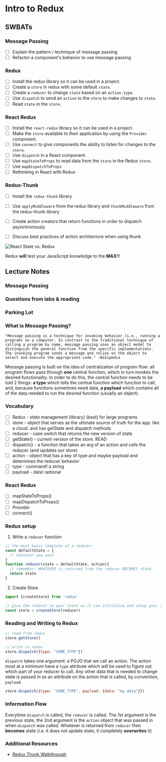 Intro to Redux
==============

## SWBATs

### Message Passing
- [ ] Explain the pattern / technique of message passing
- [ ] Refactor a component's behavior to use message passing 

### Redux
- [ ] Install the redux library so it can be used in a project.
- [ ] Create a `store` in redux with some default `state`.
- [ ] Create a `reducer` to change `state` based on an `action.type`.
- [ ] Use `dispatch` to send an `action` to the `store` to make changes to `state`.
- [ ] Read `state` in the `store`.

### React Redux
- [ ] Install the `react-redux` library so it can be used in a project.
- [ ] Make the `store` available to their application by using the `Provider` component.
- [ ] Use `connect` to give components the ability to listen for changes to the `store`.
- [ ] Use `dispatch` in a React component.
- [ ] Use `mapStateToProps` to read data from the `state` in the Redux `store`.
- [ ] Use `mapDispatchToProps`
- [ ] Rethinking in React with Redux

### Redux-Thunk
- [ ] Install the `redux-thunk` library
- [ ] Use `applyMiddleware` from the redux library and `thunkMiddleware` from the redux-thunk library
- [ ] Create action creators that return functions in order to dispatch asynchronously
- [ ] Discuss best practices of action architecture when using thunk


![React State vs. Redux][visual]

[visual]: https://css-tricks.com/wp-content/uploads/2016/03/redux-article-3-03.svg

Redux **will** test your JavaScript knowledge to the **MAX**!!!


## Lecture Notes


### Message Passing



### Questions from labs & reading


### Parking Lot 




### What is Message Passing?
```
"Message passing is a technique for invoking behavior (i.e., running a program) on a computer. In contrast to the traditional technique of calling a program by name, message passing uses an object model to distinguish the general function from the specific implementations. The invoking program sends a message and relies on the object to select and execute the appropriate code." -Wikipedia
```

Message passing is built on the idea of centralization of program flow: all program flows pass through **one** central function, which in turn invokes the desired functionality. In order to do this, the central function needs to be told 2 things: **a type** which tells the central function which function to call, and, because functions sometimes need data, **a payload** which contains all of the data needed to run the desired function (usually an object).

### Vocabulary
- [ ] Redux - state management (library) (best) for large programs
- [ ] store - object that serves as the ultimate source of truth for the app. like a cloud. and has getState and dispatch methods 
- [ ] reducer - case switch that returns the new version of state 
- [ ] getState() - current version of the store. READ
- [ ] dispatch() - a function that takes an arg of an action and calls the reducer (and updates our store)
- [ ] action - object that has a key of type and maybe payload and determines the reducer behavior
- [ ] type - command! a string
- [ ] payload - data! optional

### React Redux
- [ ] mapStateToProps()
- [ ] mapDispatchToProps()
- [ ] Provider
- [ ] connect()

### Redux setup

1. Write a `reducer` function
```js
// the most basic template of a reducer:
const defaultState = {
  // whatever you want
}
function reducer(state = defaultState, action){
  // remember: WHATEVER is returned from the reducer BECOMES state
  return state
}
```

2. Create Store
```js
import {createStore} from 'redux'

// give the reducer to your store so it can initialize and setup your state
const store = createStore(reducer)
```

### Reading and Writing to Redux
```js
// read from redux
store.getStore()

// write to redux
store.dispatch({type: "SOME_TYPE"})
```

`dispatch` takes one argument: a POJO that we call an action. The action must at a minimum have a `type` attribute which will be used to figure out which part of your reducer to call. Any other data that is needed to change state is passed in as an attribute on the action that is called, by convention, `payload`.

```js
store.dispatch({type: "SOME_TYPE", payload: {data: "my data"}})
```


### Information Flow

Everytime `dispatch` is called, the `reducer` is called. The 1st argument is the previous state, the 2nd argument is the `action` object that was passed in when `dispatch` was called. Whatever is returned from `reducer` then **becomes** state (i.e. it does not update state, it completely **overwrites** it)


### Additional Resources
- [Redux Thunk Walkthrough](https://alligator.io/redux/redux-thunk/)




